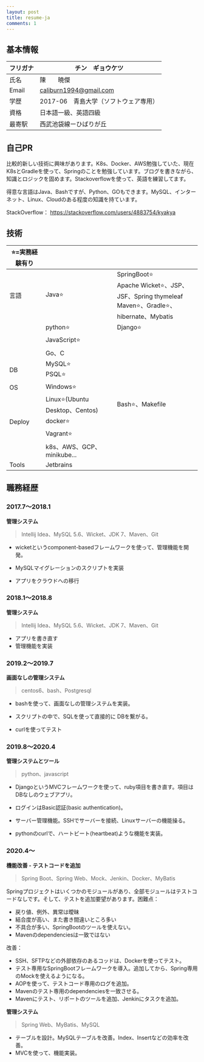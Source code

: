 ```yaml
---
layout: post
title: resume-ja
comments: 1
---
```





## 基本情報

| フリガナ | チン　ギョウケツ                      |
| -------- | ------------------------------------- |
| 氏名     | 陳　　曉傑                            |
| Email    | caliburn1994@gmail.com                |
| 学歴     | 2017-06　青島大学（ソフトウェア専用） |
| 資格     | 日本語一級、英語四級                  |
| 最寄駅   | 西武池袋線ーひばりが丘                |

## 自己PR

比較的新しい技術に興味があります。K8s、Docker、AWS勉強していた、現在K8sとGradleを使って、Springのことを勉強しています。ブログを書きながら、知識とロジックを固めます。Stackoverflowを使って、英語を練習してます。

得意な言語はJava、Bashですが、Python、GOもできます。MySQL、インターネット、Linux、Cloudのある程度の知識を持ています。

StackOverflow： https://stackoverflow.com/users/4883754/kyakya

## 技術

| ⭐=実務経験有り |                                |                                                              |
| -------------- | ------------------------------ | ------------------------------------------------------------ |
| 言語           | Java⭐                          | SpringBoot⭐<br />Apache Wicket⭐、JSP、JSF、Spring thymeleaf<br />Maven⭐、Gradle⭐、hibernate、Mybatis |
|                | python⭐                        | Django⭐                                                      |
|                | JavaScript⭐                    |                                                              |
|                | Go、C                          |                                                              |
| DB             | MySQL⭐<br />PSQL⭐              |                                                              |
| OS             | Windows⭐                       |                                                              |
|                | Linux⭐(Ubuntu Desktop、Centos) | Bash⭐、Makefile                                              |
| Deploy         | docker⭐                        |                                                              |
|                | Vagrant⭐                       |                                                              |
|                | k8s、AWS、GCP、minikube...     |                                                              |
| Tools          | Jetbrains                      |                                                              |

## 職務経歴

### 2017.7～2018.1

**管理システム**

> Intellij Idea、MySQL 5.6、Wicket、JDK 7、Maven、Git

- wicketというcomponent-basedフレームワークを使って、管理機能を開発。

- MySQLマイグレーションのスクリプトを実装
- アプリをクラウドへの移行

### 2018.1～2018.8

**管理システム**

> Intellij Idea、MySQL 5.6、Wicket、JDK 7、Maven、Git

- アプリを書き直す
- 管理機能を実装

### 2019.2～2019.7

**画面なしの管理システム**

> centos6、bash、Postgresql

- bashを使って、画面なしの管理システムを実装。

- スクリプトの中で、SQLを使って直接的に DBを繋がる。
- curlを使ってテスト

### 2019.8～2020.4

**管理システムとツール**

> python、javascript

- DjangoというMVCフレームワークを使って、ruby項目を書き直す。項目はDBなしのウェブアプリ。

- ログインはBasic認証(basic authentication)。
- サーバー管理機能。SSHでサーバーを接続、Linuxサーバーの機能操る。
- pythonのcurlで、ハートビート(heartbeat)ような機能を実装。

### 2020.4～

**機能改善 - テストコードを追加**

> Spring Boot、Spring Web、Mock、Jenkin、Docker、MyBatis

Springプロジェクトはいくつかのモジュールがあり、全部モジュールはテストコードなしです。そして、テストを追加要望があります。困難点：

- 戻り値、例外、異常は曖昧
- 結合度が高い、また書き間違いところ多い
- 不具合が多い、SpringBootのツールを使えない。
- Mavenのdependenciesは一致ではない

改善：

- SSH、SFTPなどの外部依存のあるコッドは、Dockerを使ってテスト。
- テスト専用なSpringBootフレームワークを導入。追加してから、Spring専用のMockを使えるようになる。
- AOPを使って、テストコード専用のログを追加。
- Mavenのテスト専用のdependenciesを一致させる。
- Mavenにテスト、リポートのツールを追加、Jenkinにタスクを追加。

**管理システム**

> Spring Web、MyBatis、MySQL

- テーブルを設計。MySQLテーブルを改善。Index、Insertなどの効率を改善。
- MVCを使って、機能実装。